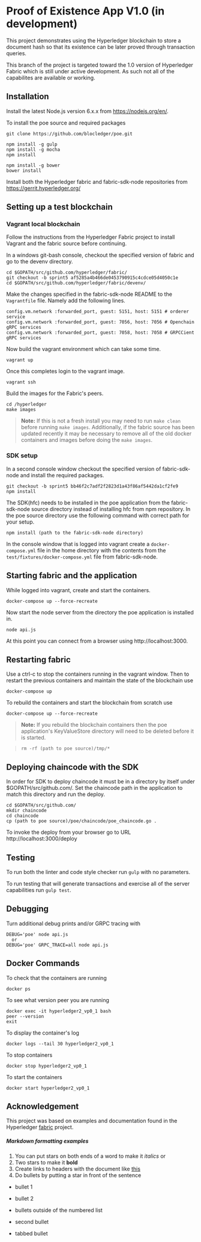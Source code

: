 # Proof of Existence App V1.0 (in development)

This project demonstrates using the Hyperledger blockchain to store
a document hash so that its existence can be later proved through
transaction queries.

This branch of the project is targeted toward the 1.0 version of
Hyperledger Fabric which is still under active development.  As
such not all of the capabilites are available or working.


## Installation
Install the latest Node.js version 6.x.x from https://nodejs.org/en/.

To install the poe source and required packages
```
git clone https://github.com/blocledger/poe.git

npm install -g gulp
npm install -g mocha
npm install

npm install -g bower
bower install
```

Install both the Hyperledger fabric and fabric-sdk-node repositories from
https://gerrit.hyperledger.org/

## Setting up a test blockchain


### Vagrant local blockchain
Follow the instructions from the Hyperledger Fabric project to
install Vagrant and the fabric source before continuing.  

In a windows git-bash console, checkout the specified version of fabric and go to the devenv directory.
```
cd $GOPATH/src/github.com/hyperledger/fabric/
git checkout -b sprint5 af5285a4b466de0453790915c4cdce05d4050c1e
cd $GOPATH/src/github.com/hyperledger/fabric/devenv/
```
Make the changes specified in the fabric-sdk-node README to the `Vagrantfile` file.  Namely add the following lines.
```
config.vm.network :forwarded_port, guest: 5151, host: 5151 # orderer service
config.vm.network :forwarded_port, guest: 7056, host: 7056 # Openchain gRPC services
config.vm.network :forwarded_port, guest: 7058, host: 7058 # GRPCCient gRPC services
```
Now build the vagrant environment which can take some time.

`vagrant up`

Once this completes login to the vagrant image.

`vagrant ssh`

Build the images for the Fabric's peers.
```
cd /hyperledger
make images
```
> **Note:** If this is not a fresh install you may need to run
  `make clean` before running `make images`.  Additionally,
  if the fabric source has been updated recently it may be
  necessary to remove all of the old docker containers and images
  before doing the `make images`.

### SDK setup
In a second console window checkout the specified version of
fabric-sdk-node and install the required packages.
```
git checkout -b sprint5 bb46f2c7adf2f2823d1a43f86af5442da1cf2fe9
npm install
```
The SDK(hfc) needs to be installed in the poe application from the
fabric-sdk-node source directory instead of installing hfc from
npm repository.  In the poe source directory use the following
command with correct path for your setup.

`npm install (path to the fabric-sdk-node directory)`


In the console window that is logged into vagrant create a
`docker-compose.yml` file in the home directory with the contents
from the `test/fixtures/docker-compose.yml` file from
fabric-sdk-node.

## Starting fabric and the application

While logged into vagrant, create and start the containers.

`docker-compose up --force-recreate`

Now start the node server from the directory the
poe application is installed in.

`node api.js`

At this point you can connect from a browser using http://localhost:3000.

## Restarting fabric
Use a ctrl-c to stop the containers running in the vagrant
window.  Then to restart the previous containers and maintain
the state of the blockchain use

`docker-compose up`

To rebuild the containers and start the blockchain from scratch use

`docker-compose up --force-recreate`

> **Note:** If you rebuild the blockchain containers then the poe
  application's KeyValueStore directory will need to be deleted
  before it is started.

> `rm -rf (path to poe source)/tmp/* `

## Deploying chaincode with the SDK
In order for SDK to deploy chaincode it must be in a directory by itself
under $GOPATH/src/github.com/.  Set the chaincode path in the
application to match this directory and run the deploy.

```
cd $GOPATH/src/github.com/
mkdir chaincode
cd chaincode
cp (path to poe source)/poe/chaincode/poe_chaincode.go .
```

To invoke the deploy from your browser go to URL http://localhost:3000/deploy


## Testing
To run both the linter and code style checker run `gulp` with no
parameters.

To run testing that will generate transactions and exercise all of
the server capabilities run `gulp test`.

## Debugging
Turn additional debug prints and/or GRPC tracing with
```
DEBUG='poe' node api.js
  or
DEBUG='poe' GRPC_TRACE=all node api.js
```

## Docker Commands

To check that the containers are running
```
docker ps
```
To see what version peer you are running
```
docker exec -it hyperledger2_vp0_1 bash
peer --version
exit
```
To display the container's log
```
docker logs --tail 30 hyperledger2_vp0_1
```
To stop containers
```
docker stop hyperledger2_vp0_1
```
To start the containers
```
docker start hyperledger2_vp0_1
```

## Acknowledgement
This project was based on examples and documentation found in the Hyperledger
 [fabric](https://github.com/hyperledger/fabric) project.


##### Markdown formatting examples
 1.  You can put stars on both ends of a word to make it *italics* or
 2.  Two stars to make it **bold**
 3.  Create links to headers with the document like [this](#Setting-up-testing-blockchain)
 4.  Do bullets by putting a star in front of the sentence
*  bullet 1
*  bullet 2


*  bullets outside of the numbered list
*  second bullet
  * tabbed bullet
